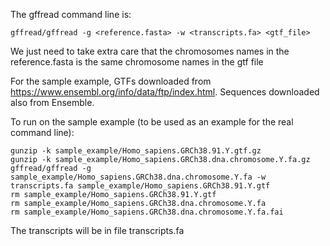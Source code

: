 The gffread command line is:
```
gffread/gffread -g <reference.fasta> -w <transcripts.fa> <gtf_file>
```

We just need to take extra care that the chromosomes names in the reference.fasta is the same chromosome names in the gtf file

For the sample example, GTFs downloaded from https://www.ensembl.org/info/data/ftp/index.html. Sequences downloaded also from Ensemble.


To run on the sample example (to be used as an example for the real command line):
```
gunzip -k sample_example/Homo_sapiens.GRCh38.91.Y.gtf.gz
gunzip -k sample_example/Homo_sapiens.GRCh38.dna.chromosome.Y.fa.gz
gffread/gffread -g sample_example/Homo_sapiens.GRCh38.dna.chromosome.Y.fa -w transcripts.fa sample_example/Homo_sapiens.GRCh38.91.Y.gtf
rm sample_example/Homo_sapiens.GRCh38.91.Y.gtf
rm sample_example/Homo_sapiens.GRCh38.dna.chromosome.Y.fa
rm sample_example/Homo_sapiens.GRCh38.dna.chromosome.Y.fa.fai
```

The transcripts will be in file transcripts.fa

